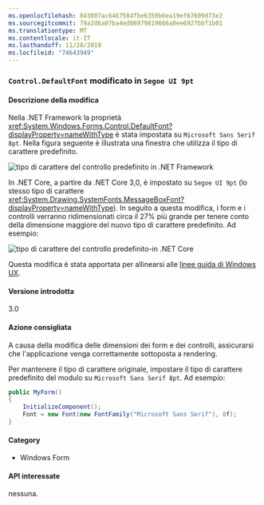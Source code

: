 ```yaml
---
ms.openlocfilehash: 843007ac6467584fbe6350b6ea19ef67609d73e2
ms.sourcegitcommit: 79a2d6a07ba4ed08979819666a0ee6927bbf1b01
ms.translationtype: MT
ms.contentlocale: it-IT
ms.lasthandoff: 11/28/2019
ms.locfileid: "74643949"
---
```

### <a name="controldefaultfont-changed-to-segoe-ui-9pt"></a>`Control.DefaultFont` modificato in `Segoe UI 9pt`

#### <a name="change-description"></a>Descrizione della modifica

Nella .NET Framework la proprietà <xref:System.Windows.Forms.Control.DefaultFont?displayProperty=nameWithType> è stata impostata su `Microsoft Sans Serif 8pt`. Nella figura seguente è illustrata una finestra che utilizza il tipo di carattere predefinito.

![tipo di carattere del controllo predefinito in .NET Framework](~/docs/images/core-changes/windowsforms/control-defaultfont-changed/defaultfont-framework.png)

In .NET Core, a partire da .NET Core 3,0, è impostato su `Segoe UI 9pt` (lo stesso tipo di carattere <xref:System.Drawing.SystemFonts.MessageBoxFont?displayProperty=nameWithType>). In seguito a questa modifica, i form e i controlli verranno ridimensionati circa il 27% più grande per tenere conto della dimensione maggiore del nuovo tipo di carattere predefinito. Ad esempio:

![tipo di carattere del controllo predefinito-in .NET Core](~/docs/images/core-changes/windowsforms/control-defaultfont-changed/defaultfont-core.png)

Questa modifica è stata apportata per allinearsi alle [linee guida di Windows UX](https://docs.microsoft.com/windows/win32/uxguide/vis-fonts#fonts-and-colors).

#### <a name="version-introduced"></a>Versione introdotta

3.0

#### <a name="recommended-action"></a>Azione consigliata

A causa della modifica delle dimensioni dei form e dei controlli, assicurarsi che l'applicazione venga correttamente sottoposta a rendering.

Per mantenere il tipo di carattere originale, impostare il tipo di carattere predefinito del modulo su `Microsoft Sans Serif 8pt`. Ad esempio:

```csharp
public MyForm()
{
    InitializeComponent();
    Font = new Font(new FontFamily("Microsoft Sans Serif"), 8f);
}
```

#### <a name="category"></a>Category

- Windows Form

#### <a name="affected-apis"></a>API interessate

nessuna.

<!--

### Affected APIs

- Not detectable via API analysis

-->

